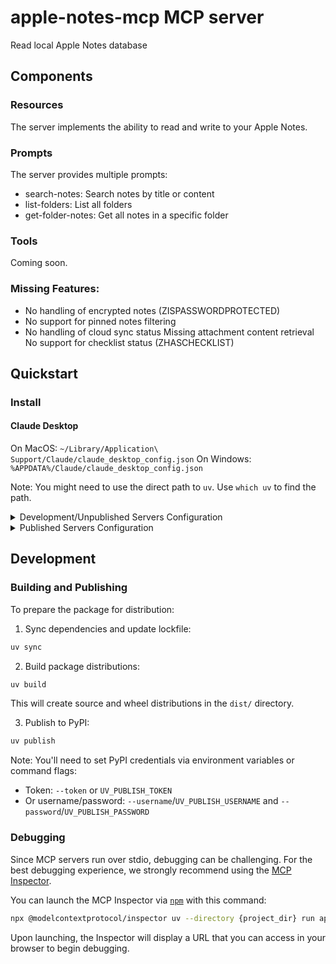 # apple-notes-mcp MCP server

Read local Apple Notes database

## Components

### Resources

The server implements the ability to read and write to your Apple Notes.

### Prompts

The server provides multiple prompts:
- search-notes: Search notes by title or content
- list-folders: List all folders
- get-folder-notes: Get all notes in a specific folder

### Tools

Coming soon.

### Missing Features:

- No handling of encrypted notes (ZISPASSWORDPROTECTED)
- No support for pinned notes filtering
- No handling of cloud sync status
Missing attachment content retrieval
No support for checklist status (ZHASCHECKLIST)

## Quickstart

### Install

#### Claude Desktop

On MacOS: `~/Library/Application\ Support/Claude/claude_desktop_config.json`
On Windows: `%APPDATA%/Claude/claude_desktop_config.json`

Note: You might need to use the direct path to `uv`. Use `which uv` to find the path.

<details>
  <summary>Development/Unpublished Servers Configuration</summary>
  
  ```json
  "mcpServers": {
    "apple-notes-mcp": {
      "command": "uv",
      "args": [
        "--directory",
        "{project_dir}",
        "run",
        "apple-notes-mcp"
      ]
    }
  }
  ```
</details>

<details>
  <summary>Published Servers Configuration</summary>
  
  ```json
  "mcpServers": {
    "apple-notes-mcp": {
      "command": "uvx",
      "args": [
        "apple-notes-mcp"
      ]
    }
  }
  ```
</details>

## Development

### Building and Publishing

To prepare the package for distribution:

1. Sync dependencies and update lockfile:
```bash
uv sync
```

2. Build package distributions:
```bash
uv build
```

This will create source and wheel distributions in the `dist/` directory.

3. Publish to PyPI:
```bash
uv publish
```

Note: You'll need to set PyPI credentials via environment variables or command flags:
- Token: `--token` or `UV_PUBLISH_TOKEN`
- Or username/password: `--username`/`UV_PUBLISH_USERNAME` and `--password`/`UV_PUBLISH_PASSWORD`

### Debugging

Since MCP servers run over stdio, debugging can be challenging. For the best debugging
experience, we strongly recommend using the [MCP Inspector](https://github.com/modelcontextprotocol/inspector).


You can launch the MCP Inspector via [`npm`](https://docs.npmjs.com/downloading-and-installing-node-js-and-npm) with this command:

```bash
npx @modelcontextprotocol/inspector uv --directory {project_dir} run apple-notes-mcp
```


Upon launching, the Inspector will display a URL that you can access in your browser to begin debugging.